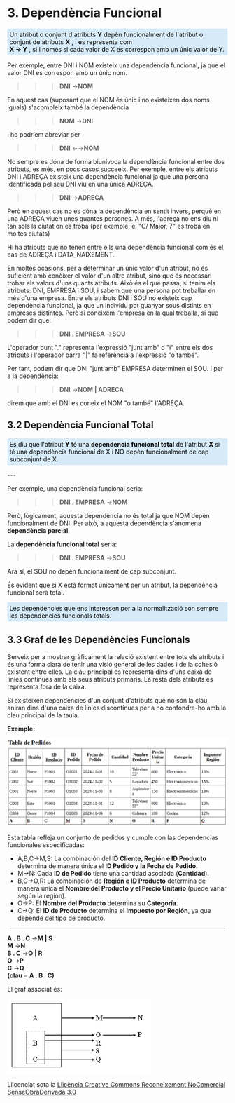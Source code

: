 # 3. Dependència Funcional

<div style="background-color: #d6eaf8; color: black; padding: 5px;"> 
Un atribut o conjunt d'atributs <b>Y</b> depèn funcionalment de l'atribut o
conjunt de atributs <b>X</b> , i es representa com <br>
<b>X → Y</b> , si i només si cada valor de X es correspon amb un únic valor de Y.  
</div>  
<p></p>  


Per exemple, entre DNI i NOM existeix una dependència funcional, ja que el
valor DNI es correspon amb un únic nom.

>>>**DNI** →**NOM**

En aquest cas (suposant que el NOM és únic i no existeixen dos noms iguals)
s'acompleix també la dependència

>>>**NOM** →**DNI**

i ho podríem abreviar per

>>>**DNI** ←→**NOM**

No sempre es dóna de forma biunívoca la dependència funcional entre dos
atributs, es més, en pocs casos succeeix. Per exemple, entre els atributs DNI
i ADREÇA existeix una dependència funcional ja que una persona identificada
pel seu DNI viu en una única ADREÇA.

>>>**DNI** →**ADRECA**

Però en aquest cas no es dóna la dependència en sentit invers, perquè en una
ADREÇA viuen unes quantes persones. A més, l'adreça no ens diu ni tan sols la
ciutat on es troba (per exemple, el "C/ Major, 7" es troba en moltes ciutats)

Hi ha atributs que no tenen entre ells una dependència funcional com és el cas
de ADREÇA i DATA_NAIXEMENT.



En moltes ocasions, per a determinar un únic valor d'un atribut, no és
suficient amb conèixer el valor d'un altre atribut, sinó que és necessari
trobar els valors d'uns quants atributs. Això és el que passa, si tenim els
atributs: DNI, EMPRESA i SOU, i sabem que una persona pot treballar en més
d'una empresa. Entre els atributs DNI i SOU no existeix cap dependència
funcional, ja que un individu pot guanyar sous distints en empreses distintes.
Però si coneixem l'empresa en la qual treballa, sí que podem dir que:

>>>**DNI . EMPRESA** →**SOU**

L'operador punt "." representa l'expressió "junt amb" o "i" entre els dos
atributs i l'operador barra "|" fa referència a l'expressió "o també".

Per tant, podem dir que DNI "junt amb" EMPRESA determinen el SOU. I per a la
dependència:

>>>**DNI** →**NOM | ADRECA**

direm que amb el DNI es coneix el NOM "o també" l'ADREÇA.



## 3.2 Dependència Funcional Total

<div style="background-color: #d6eaf8; color: black; padding: 5px;"> 
Es diu que l'atribut <b>Y</b> té una <b>dependència funcional total</b> de l'atribut
<b>X</b> si té una dependència funcional de X i NO depèn funcionalment de cap
subconjunt de X.  
</div><p></p>
---  
  


Per exemple, una dependència funcional seria:

>>>**DNI . EMPRESA** →**NOM**

Però, lògicament, aquesta dependència no és total ja que NOM depèn
funcionalment de DNI. Per això, a aquesta dependència s'anomena **dependència
parcial**.

La **dependència funcional total** seria:

>>>**DNI . EMPRESA** →**SOU**

Ara sí, el SOU no depèn funcionalment de cap subconjunt.

És evident que si X està format únicament per un atribut, la dependència
funcional serà total.
<div style="background-color: #d6eaf8; color: black; padding: 5px;"> 
Les dependències que ens interessen per a la normalització són sempre les dependències funcionals totals.
</div></p>



## 3.3 Graf de les Dependències Funcionals

Serveix per a mostrar gràficament la relació existent entre tots els atributs
i és una forma clara de tenir una visió general de les dades i de la cohesió
existent entre elles. La clau principal es representa dins d'una caixa de
línies contínues amb els seus atributs primaris. La resta dels atributs es
representa fora de la caixa.

Si existeixen dependències d'un conjunt d'atributs que no són la clau, aniran
dins d'una caixa de línies discontínues per a no confondre-ho amb la clau
principal de la taula.

**Exemple:**

![](T4_3_3_ej.png)



Esta tabla refleja un conjunto de pedidos y cumple con las dependencias funcionales especificadas:

* A,B,C→M,S: La combinación del **ID Cliente, Región e ID Producto** determina de manera única el **ID Pedido y la Fecha de Pedido**. 
* M→N: Cada **ID de Pedido** tiene una cantidad asociada (**Cantidad**). 
* B,C→O,R: La combinación de **Región e ID Producto** determina de manera única el **Nombre del Producto y el Precio Unitario** (puede variar según la región). 
* O→P: El **Nombre del Producto** determina su **Categoría**. 
* C→Q: El **ID de Producto** determina el **Impuesto por Región**, ya que depende del tipo de producto. 
***
**A . B . C** →**M | S**  
**M** →**N**  
**B . C** →**O | R**  
**O** →**P**  
**C** →**Q**  
**(clau = A . B . C)**



El graf associat és:

![](T4_3_1.png)


Llicenciat sota la  [Llicència Creative Commons Reconeixement NoComercial
SenseObraDerivada 3.0](http://creativecommons.org/licenses/by-nc-nd/3.0/)


